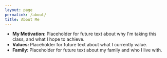 ```yaml
---
layout: page
permalink: /about/
title: About Me
---
```

<html lang="en">
<div class="content">
    <ul>
        <li><strong>My Motivation: </strong>Placeholder for future text about why I'm taking this class, and what I hope to achieve.</li>
        <li><strong>Values: </strong>Placeholder for future text about what I currently value.</li>
        <li><strong>Family: </strong>Placeholder for future text about my family and who I live with. </li>
    </ul>
<div>
    